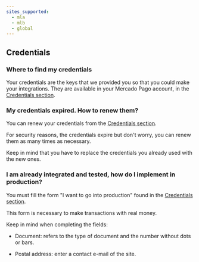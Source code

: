 ```yaml
---
sites_supported:
  - mla
  - mlb
  - global
---
```


## Credentials

### Where to find my credentials

Your credentials are the keys that we provided you so that you could make your integrations. They are available in your Mercado Pago account, in the [Credentials section](https://www.mercadopago.com/mla/account/credentials).

### My credentials expired. How to renew them?

You can renew your credentials from the [Credentials section](https://www.mercadopago.com/mla/account/credentials).

For security reasons, the credentials expire but don't worry, you can renew them as many times as necessary.

Keep in mind that you have to replace the credentials you already used with the new ones.

### I am already integrated and tested, how do I implement in production?

You must fill the form "I want to go into production" found in the [Credentials section](https://www.mercadopago.com/mla/account/credentials).

This form is necessary to make transactions with real money.

Keep in mind when completing the fields:

- Document: refers to the type of document and the number without dots or bars.

- Postal address: enter a contact e-mail of the site.